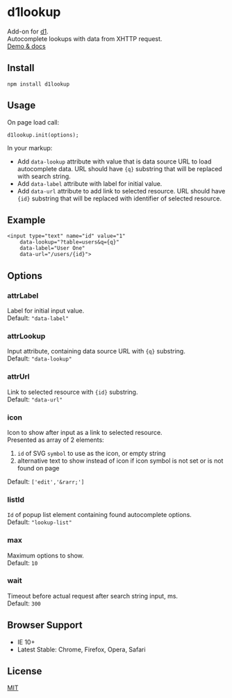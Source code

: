 # d1lookup

Add-on for [d1](https://github.com/vvvkor/d1).  
Autocomplete lookups with data from XHTTP request.  
[Demo & docs](http://vadimkor.ru/projects/d1#lookup)

## Install

```
npm install d1lookup
```

## Usage

On page load call:
```
d1lookup.init(options);
```

In your markup:
* Add ``data-lookup`` attribute with value that is data source URL to load autocomplete data. URL should have ``{q}`` substring that will be replaced with search string.
* Add ``data-label`` attribute with label for initial value.
* Add ``data-url`` attribute to add link to selected resource. URL should have ``{id}`` substring that will be replaced with identifier of selected resource.

## Example

```
<input type="text" name="id" value="1"
	data-lookup="?table=users&q={q}"
	data-label="User One"
	data-url="/users/{id}">
```

## Options

### attrLabel

Label for initial input value.  
Default: ``"data-label"``

### attrLookup

Input attribute, containing data source URL with ``{q}`` substring.  
Default: ``"data-lookup"``

### attrUrl

Link to selected resource with ``{id}`` substring.  
Default: ``"data-url"``

### icon

Icon to show after input as a link to selected resource.  
Presented as array of 2 elements:
 1. ``id`` of SVG ``symbol`` to use as the icon, or empty string
 2. alternative text to show instead of icon if icon symbol is not set or is not found on page

Default: ``['edit','&rarr;']``

### listId

``Id`` of popup list element containing found autocomplete options.  
Default: ``"lookup-list"``

### max

Maximum options to show.  
Default: ``10``

### wait

Timeout before actual request after search string input, ms.  
Default: ``300``

## Browser Support

* IE 10+
* Latest Stable: Chrome, Firefox, Opera, Safari

## License

[MIT](./LICENSE)
